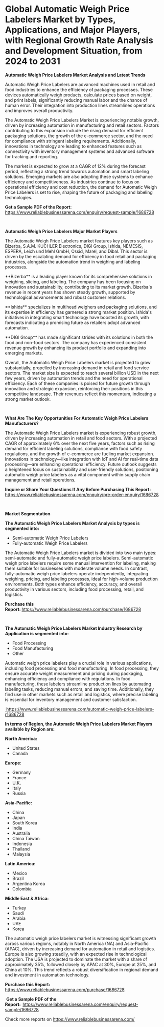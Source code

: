 <p><h1>Global Automatic Weigh Price Labelers Market by Types, Applications, and Major Players, with Regional Growth Rate Analysis and Development Situation, from 2024 to 2031</h1></p><p><strong>Automatic Weigh Price Labelers Market Analysis and Latest Trends</strong></p>
<p><p>Automatic Weigh Price Labelers are advanced machines used in retail and food industries to enhance the efficiency of packaging processes. These devices automatically weigh products, calculate prices based on weight, and print labels, significantly reducing manual labor and the chance of human error. Their integration into production lines streamlines operations and improves overall productivity.</p><p>The Automatic Weigh Price Labelers Market is experiencing notable growth, driven by increasing automation in manufacturing and retail sectors. Factors contributing to this expansion include the rising demand for efficient packaging solutions, the growth of the e-commerce sector, and the need for compliance with stringent labeling requirements. Additionally, innovations in technology are leading to enhanced features such as connectivity with inventory management systems and advanced software for tracking and reporting.</p><p>The market is expected to grow at a CAGR of 12% during the forecast period, reflecting a strong trend towards automation and smart labeling solutions. Emerging markets are also adopting these systems to enhance efficiency and competitiveness. As industries continue to focus on operational efficiency and cost reduction, the demand for Automatic Weigh Price Labelers is set to rise, shaping the future of packaging and labeling technologies.</p></p>
<p><strong>Get a Sample PDF of the Report:&nbsp;</strong> <a href="https://www.reliablebusinessarena.com/enquiry/request-sample/1686728?utm_campaign=1841&utm_medium=2&utm_source=Github&utm_content=ia&utm_term=31122024&utm_id=automatic-weigh-price-labelers">https://www.reliablebusinessarena.com/enquiry/request-sample/1686728</a></p>
<p>&nbsp;</p>
<p><strong>Automatic Weigh Price Labelers Major Market Players</strong></p>
<p><p>The Automatic Weigh Price Labelers market features key players such as Bizerba, S.A.M. KUCHLER Electronics, DIGI Group, Ishida, NEMESIS, ESPERA, Leich und Mehl GmbH, Ossid, Marel, and Dibal. This sector is driven by the escalating demand for efficiency in food retail and packaging industries, alongside the automation trend in weighing and labeling processes.</p><p>**Bizerba** is a leading player known for its comprehensive solutions in weighing, slicing, and labeling. The company has been focusing on innovation and sustainability, contributing to its market growth. Bizerba's revenue in recent years has shown steady growth, supported by technological advancements and robust customer relations.</p><p>**Ishida** specializes in multihead weighers and packaging solutions, and its expertise in efficiency has garnered a strong market position. Ishida's initiatives in integrating smart technology have boosted its growth, with forecasts indicating a promising future as retailers adopt advanced automation.</p><p>**DIGI Group** has made significant strides with its solutions in both the food and non-food sectors. The company has experienced consistent revenue growth by enhancing its product portfolio and expanding into emerging markets.</p><p>Overall, the Automatic Weigh Price Labelers market is projected to grow substantially, propelled by increasing demand in retail and food service sectors. The market size is expected to reach several billion USD in the next few years, driven by automation trends and the need for operational efficiency. Each of these companies is poised for future growth through innovation and strategic expansion, reinforcing their positions in this competitive landscape. Their revenues reflect this momentum, indicating a strong market outlook.</p></p>
<p>&nbsp;</p>
<p><strong>What Are The Key Opportunities For Automatic Weigh Price Labelers Manufacturers?</strong></p>
<p><p>The Automatic Weigh Price Labelers market is experiencing robust growth, driven by increasing automation in retail and food sectors. With a projected CAGR of approximately 6% over the next five years, factors such as rising demand for efficient labeling solutions, compliance with food safety regulations, and the growth of e-commerce are fueling market expansion. Innovations in technology—like integration with IoT and AI for real-time data processing—are enhancing operational efficiency. Future outlook suggests a heightened focus on sustainability and user-friendly solutions, positioning automatic weigh price labelers as a vital component within supply chain management and retail operations.</p></p>
<p><strong>Inquire or Share Your Questions If Any Before Purchasing This Report:</strong> <a href="https://www.reliablebusinessarena.com/enquiry/pre-order-enquiry/1686728?utm_campaign=1841&utm_medium=2&utm_source=Github&utm_content=ia&utm_term=31122024&utm_id=automatic-weigh-price-labelers">https://www.reliablebusinessarena.com/enquiry/pre-order-enquiry/1686728</a></p>
<p>&nbsp;</p>
<p><strong>Market Segmentation</strong></p>
<p><strong>The Automatic Weigh Price Labelers Market Analysis by types is segmented into:</strong></p>
<p><ul><li>Semi-automatic Weigh Price Labelers</li><li>Fully-automatic Weigh Price Labelers</li></ul></p>
<p><p>The Automatic Weigh Price Labelers market is divided into two main types: semi-automatic and fully-automatic weigh price labelers. Semi-automatic weigh price labelers require some manual intervention for labeling, making them suitable for businesses with moderate volume needs. In contrast, fully-automatic weigh price labelers operate independently, integrating weighing, pricing, and labeling processes, ideal for high-volume production environments. Both types enhance efficiency, accuracy, and overall productivity in various sectors, including food processing, retail, and logistics.</p></p>
<p><strong>Purchase this Report:&nbsp;</strong><a href="https://www.reliablebusinessarena.com/purchase/1686728?utm_campaign=1841&utm_medium=2&utm_source=Github&utm_content=ia&utm_term=31122024&utm_id=automatic-weigh-price-labelers">https://www.reliablebusinessarena.com/purchase/1686728</a></p>
<p>&nbsp;</p>
<p><strong>The Automatic Weigh Price Labelers Market Industry Research by Application is segmented into:</strong></p>
<p><ul><li>Food Processing</li><li>Food Manufacturing</li><li>Other</li></ul></p>
<p><p>Automatic weigh price labelers play a crucial role in various applications, including food processing and food manufacturing. In food processing, they ensure accurate weight measurement and pricing during packaging, enhancing efficiency and compliance with regulations. In food manufacturing, these labelers streamline production lines by automating labeling tasks, reducing manual errors, and saving time. Additionally, they find use in other markets such as retail and logistics, where precise labeling is essential for inventory management and customer satisfaction.</p></p>
<p><a href="https://www.reliablebusinessarena.com/automatic-weigh-price-labelers-r1686728?utm_campaign=1841&utm_medium=2&utm_source=Github&utm_content=ia&utm_term=31122024&utm_id=automatic-weigh-price-labelers">&nbsp;https://www.reliablebusinessarena.com/automatic-weigh-price-labelers-r1686728</a></p>
<p><strong>In terms of Region, the Automatic Weigh Price Labelers Market Players available by Region are:</strong></p>
<p>
    <p> <strong> North America: </strong>
        <ul>
            <li>United States</li>
            <li>Canada</li>
        </ul>
        </p> 
    <p> <strong> Europe: </strong>
        <ul>
            <li>Germany</li>
            <li>France</li>
            <li>U.K.</li>
            <li>Italy</li>
            <li>Russia</li>
        </ul>
        </p> 
    <p> <strong> Asia-Pacific: </strong>
        <ul>
            <li>China</li>
            <li>Japan</li>
            <li>South Korea</li>
            <li>India</li>
            <li>Australia</li>
            <li>China Taiwan</li>
            <li>Indonesia</li>
            <li>Thailand</li>
            <li>Malaysia</li>
        </ul>
        </p> 
    <p> <strong> Latin America: </strong>
        <ul>
            <li>Mexico</li>
            <li>Brazil</li>
            <li>Argentina Korea</li>
            <li>Colombia</li>
        </ul>
        </p> 
    <p> <strong> Middle East & Africa: </strong>
        <ul>
            <li>Turkey</li>
            <li>Saudi</li>
            <li>Arabia</li>
            <li>UAE</li>
            <li>Korea</li>
        </ul>
    </p>
    </p>
<p><p>The automatic weigh price labelers market is witnessing significant growth across various regions, notably in North America (NA) and Asia-Pacific (APAC), driven by increasing demand for automation in retail and logistics. Europe is also growing steadily, with an expected rise in technological adoption. The USA is projected to dominate the market with a share of approximately 35%, followed closely by APAC at 30%, Europe at 25%, and China at 10%. This trend reflects a robust diversification in regional demand and investment in automation technology.</p></p>
<p><strong>Purchase this Report: </strong><a href="https://www.reliablebusinessarena.com/purchase/1686728?utm_campaign=1841&utm_medium=2&utm_source=Github&utm_content=ia&utm_term=31122024&utm_id=automatic-weigh-price-labelers">https://www.reliablebusinessarena.com/purchase/1686728</a></p>
<p>&nbsp;<strong>Get a Sample PDF of the Report:&nbsp;&nbsp;</strong><a href="https://www.reliablebusinessarena.com/enquiry/request-sample/1686728?utm_campaign=1841&utm_medium=2&utm_source=Github&utm_content=ia&utm_term=31122024&utm_id=automatic-weigh-price-labelers">https://www.reliablebusinessarena.com/enquiry/request-sample/1686728</a></p>
<p><strong></strong></p>
<p>Check more reports on <a href="https://www.reliablebusinessarena.com/?utm_campaign=1841&utm_medium=2&utm_source=Github&utm_content=ia&utm_term=31122024&utm_id=automatic-weigh-price-labelers">https://www.reliablebusinessarena.com/</a></p>